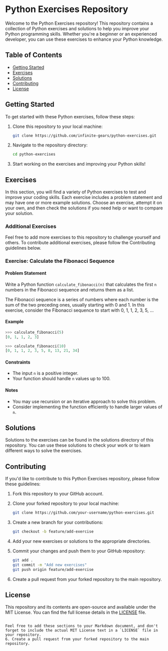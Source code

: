 
# Python Exercises Repository

Welcome to the Python Exercises repository! This repository contains a collection of Python exercises and solutions to help you improve your Python programming skills. Whether you're a beginner or an experienced developer, you can use these exercises to enhance your Python knowledge.

## Table of Contents

- [Getting Started](#getting-started)
- [Exercises](#exercises)
- [Solutions](#solutions)
- [Contributing](#contributing)
- [License](#license)

## Getting Started

To get started with these Python exercises, follow these steps:

1. Clone this repository to your local machine:

   ```bash
   git clone https://github.com/infinite-gears/python-exercises.git
   ```

2. Navigate to the repository directory:

   ```bash
   cd python-exercises
   ```

3. Start working on the exercises and improving your Python skills!

## Exercises

In this section, you will find a variety of Python exercises to test and improve your coding skills. Each exercise includes a problem statement and may have one or more example solutions. Choose an exercise, attempt it on your own, and then check the solutions if you need help or want to compare your solution.

<!-- Additional Exercises -->
### Additional Exercises

Feel free to add more exercises to this repository to challenge yourself and others. To contribute additional exercises, please follow the Contributing guidelines below.

### Exercise: Calculate the Fibonacci Sequence

#### Problem Statement

Write a Python function `calculate_fibonacci(n)` that calculates the first `n` numbers in the Fibonacci sequence and returns them as a list.

The Fibonacci sequence is a series of numbers where each number is the sum of the two preceding ones, usually starting with 0 and 1. In this exercise, consider the Fibonacci sequence to start with 0, 1, 1, 2, 3, 5, ...

#### Example

```python
>>> calculate_fibonacci(5)
[0, 1, 1, 2, 3]

>>> calculate_fibonacci(10)
[0, 1, 1, 2, 3, 5, 8, 13, 21, 34]
```

#### Constraints

- The input `n` is a positive integer.
- Your function should handle `n` values up to 100.

#### Notes

- You may use recursion or an iterative approach to solve this problem.
- Consider implementing the function efficiently to handle larger values of `n`.

## Solutions

Solutions to the exercises can be found in the solutions directory of this repository. You can use these solutions to check your work or to learn different ways to solve the exercises.


## Contributing

If you'd like to contribute to this Python Exercises repository, please follow these guidelines:

1. Fork this repository to your GitHub account.

2. Clone your forked repository to your local machine:

   ```bash
   git clone https://github.com/your-username/python-exercises.git
   ```

3. Create a new branch for your contributions:

   ```bash
   git checkout -b feature/add-exercise
   ```

4. Add your new exercises or solutions to the appropriate directories.

5. Commit your changes and push them to your GitHub repository:

   ```bash
   git add .
   git commit -m "Add new exercises"
   git push origin feature/add-exercise
   ```

6. Create a pull request from your forked repository to the main repository.

## License

This repository and its contents are open-source and available under the MIT License. You can find the full license details in the [LICENSE](LICENSE) file.
```

Feel free to add these sections to your Markdown document, and don't forget to include the actual MIT License text in a `LICENSE` file in your repository.
6. Create a pull request from your forked repository to the main repository.
```

